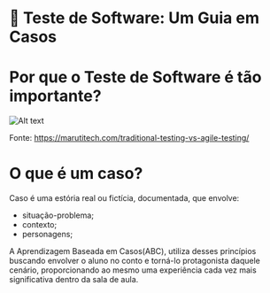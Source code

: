 # :ledger: Teste de Software: Um Guia em Casos 

# Por que o Teste de Software é tão importante?

![Alt text](https://cdn-gcp.marutitech.com/wp-media/2020/10/5edf7b26-traditional-vs-agile-705x398.png "Pirâmide de Teste Tradicional VS Prirâmide Ideal")

Fonte: https://marutitech.com/traditional-testing-vs-agile-testing/

# O que é um caso?

Caso é uma estória real ou fictícia, documentada, que envolve:

- situação-problema;
- contexto;
- personagens;

A Aprendizagem Baseada em Casos(ABC), utiliza desses princípios  buscando envolver o aluno no conto e torná-lo protagonista daquele cenário, proporcionando ao mesmo uma experiência cada vez mais significativa dentro da sala de aula.
